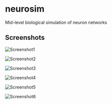 # neurosim
Mid-level biological simulation of neuron networks

Screenshots
----

![Screenshot1](https://github.com/cliftonm/neurosim/blob/master/article/screenshot.png)

![Screenshot2](https://github.com/cliftonm/neurosim/blob/master/article/intro1.png)

![Screenshot3](https://github.com/cliftonm/neurosim/blob/master/article/intro2.png)

![Screenshot4](https://github.com/cliftonm/neurosim/blob/master/article/intro3.png)

![Screenshot5](https://github.com/cliftonm/neurosim/blob/master/article/networkmodeconfig.png)

![Screenshot6](https://github.com/cliftonm/neurosim/blob/master/article/neuronconfig.png)


[Screenshot1]:https://github.com/cliftonm/neurosim/blob/master/article/screenshot.png
[Screenshot2]:https://github.com/cliftonm/neurosim/blob/master/article/intro1.png
[Screenshot3]:https://github.com/cliftonm/neurosim/blob/master/article/intro2.png
[Screenshot4]:https://github.com/cliftonm/neurosim/blob/master/article/intro3.png
[Screenshot5]:https://github.com/cliftonm/neurosim/blob/master/article/networkmodeconfig.png
[Screenshot6]:https://github.com/cliftonm/neurosim/blob/master/article/neuronconfig.png

